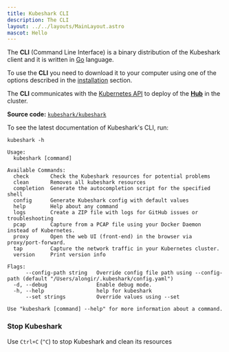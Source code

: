 ```yaml
---
title: Kubeshark CLI
description: The CLI
layout: ../../layouts/MainLayout.astro
mascot: Hello
---
```


The **CLI** (Command Line Interface) is a binary distribution of the Kubeshark client and it is written in [Go](https://go.dev/) language. 

To use the **CLI** you need to download it to your computer using one of the options described in the [installation](/en/install) section.

The **CLI** communicates with the [Kubernetes API](https://kubernetes.io/docs/concepts/overview/kubernetes-api/) to deploy of the [**Hub**](#hub) in the cluster.

**Source code:** [`kubeshark/kubeshark`](https://github.com/kubeshark/kubeshark)

To see the latest documentation of Kubeshark's CLI, run:

```shell
kubeshark -h
```

```shell
Usage:
  kubeshark [command]

Available Commands:
  check       Check the Kubeshark resources for potential problems
  clean       Removes all kubeshark resources
  completion  Generate the autocompletion script for the specified shell
  config      Generate Kubeshark config with default values
  help        Help about any command
  logs        Create a ZIP file with logs for GitHub issues or troubleshooting
  pcap        Capture from a PCAP file using your Docker Daemon instead of Kubernetes.
  proxy       Open the web UI (front-end) in the browser via proxy/port-forward.
  tap         Capture the network traffic in your Kubernetes cluster.
  version     Print version info

Flags:
      --config-path string   Override config file path using --config-path (default "/Users/alongir/.kubeshark/config.yaml")
  -d, --debug                Enable debug mode.
  -h, --help                 help for kubeshark
      --set strings          Override values using --set

Use "kubeshark [command] --help" for more information about a command.
```

### Stop Kubeshark

Use `Ctrl+C` (`^C`) to stop Kubeshark and clean its resources

